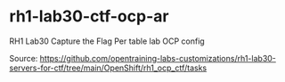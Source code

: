 # rh1-lab30-ctf-ocp-ar

RH1 Lab30 Capture the Flag Per table lab OCP config

Source: https://github.com/opentraining-labs-customizations/rh1-lab30-servers-for-ctf/tree/main/OpenShift/rh1_ocp_ctf/tasks

